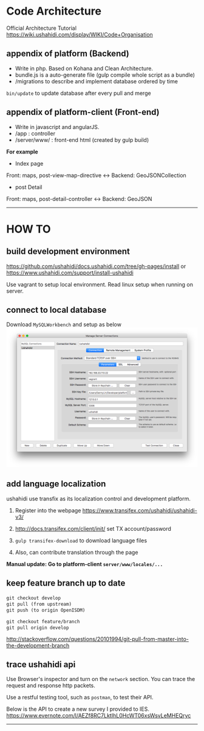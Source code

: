 # Code Architecture
Official Architecture Tutorial
https://wiki.ushahidi.com/display/WIKI/Code+Organisation

## appendix of platform (Backend)
* Write in php. Based on Kohana and Clean Architecture.
* bundle.js is a auto-generate file (gulp compile whole script as a bundle)
* /migrations to describe and implement database ordered by time

`bin/update` to update database after every pull and merge

## appendix of platform-client (Front-end) 
* Write in javascript and angularJS.
* /app : controller
* /server/www/ : front-end html (created by gulp build)

**For example**
* Index page

Front: maps, post-view-map-directive <-> Backend: GeoJSONCollection
* post Detail

Front: maps, post-detail-controller <-> Backend: GeoJSON

---

# HOW TO
## build development environment

https://github.com/ushahidi/docs.ushahidi.com/tree/gh-pages/install
or
https://www.ushahidi.com/support/install-ushahidi

Use vagrant to setup local environment. Read linux setup when running on server.

## connect to local database 
Download `MySQLWorkbench` and setup as below
![](https://github.com/yuchenglin/Leaflet-Map-Practice/blob/master/ushahidi_database_setup.png?raw=true)

## add language localization
ushahidi use transfix as its localization control and development platform.
 
1. Register into the webpage https://www.transifex.com/ushahidi/ushahidi-v3/

1. http://docs.transifex.com/client/init/ set TX account/password

1. `gulp transifex-download` to download language files

1. Also, can contribute translation through the page

**Manual update: Go to platform-client `server/www/locales/...`**

## keep feature branch up to date
```
git checkout develop
git pull (from upstream)
git push (to origin OpenISDM)
```
```
git checkout feature/branch
git pull origin develop
```
http://stackoverflow.com/questions/20101994/git-pull-from-master-into-the-development-branch

## trace ushahidi api
Use Browser's inspector and turn on the `network` section. You can trace the request and response http packets.

Use a restful testing tool, such as `postman`, to test their API. 

Below is the API to create a new survey I provided to IES.
https://www.evernote.com/l/AEZf8RC7LktIhL0HcWT06xsWsvLeMHEQryc

---
